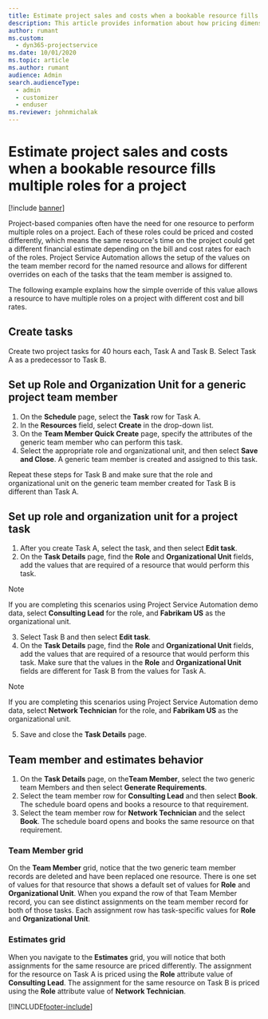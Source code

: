 ```yaml
---
title: Estimate project sales and costs when a bookable resource fills multiple roles for a project
description: This article provides information about how pricing dimensions can be used to support pricing and costing for a resource that fills multiple roles on a project.
author: rumant
ms.custom: 
  - dyn365-projectservice
ms.date: 10/01/2020
ms.topic: article
ms.author: rumant
audience: Admin
search.audienceType: 
  - admin
  - customizer
  - enduser
ms.reviewer: johnmichalak
---
```


# Estimate project sales and costs when a bookable resource fills multiple roles for a project 

[!include [banner](../includes/psa-now-project-operations.md)]

Project-based companies often have the need for one resource to perform multiple roles on a project. Each of these roles could be priced and costed differently, which means the same resource's time on the project could get a different financial estimate depending on the bill and cost rates for each of the roles. Project Service Automation allows the setup of the values on the team member record for the named resource and allows for different overrides on each of the tasks that the team member is assigned to.

The following example  explains how the simple override of this value allows a resource to have multiple roles on a project with different cost and bill rates.

## Create tasks
Create two project tasks for 40 hours each, Task A and Task B. Select Task A as a predecessor to Task B.

## Set up Role and Organization Unit for a generic project team member

1. On the **Schedule** page, select the **Task** row for Task A. 
2. In the **Resources** field, select **Create** in the drop-down list.
3. On the **Team Member Quick Create** page, specify the attributes of the generic team member who can perform this task.
4. Select the appropriate role and organizational unit, and then select **Save and Close**. A generic team member is created and assigned to this task. 

Repeat these steps for Task B and make sure that the role and organizational unit on the generic team member created for Task B is different than Task A. 

## Set up role and organization unit for a project task

1. After you create Task A, select the task, and then select **Edit task**.
2. On the **Task Details** page, find the **Role** and **Organizational Unit** fields, add the values that are required of a resource that would perform this task. 

  > [!NOTE]
  > If you are completing this scenarios using Project Service Automation demo data, select **Consulting Lead** for the role, and **Fabrikam US** as the organizational unit.

3. Select Task B and then select **Edit task**.
4. On the **Task Details** page, find the **Role** and **Organizational Unit** fields, add the values that are required of a resource that would perform this task. Make sure that the values in the **Role** and **Organizational Unit** fields are different for Task B from the values for Task A. 

  > [!NOTE]
  > If you are completing this scenarios using Project Service Automation demo data, select **Network Technician** for the role, and **Fabrikam US** as the organizational unit.

5. Save and close the **Task Details** page. 

## Team member and estimates behavior 

1. On the **Task Details** page, on the**Team Member**, select the two generic team Members and then select **Generate Requirements**. 
2. Select the team member row for **Consulting Lead** and then select **Book**. The schedule board opens and books a resource to that requirement.
3. Select the team member row for **Network Technician** and the select **Book**. The schedule board opens and books the same resource on that requirement.

### Team Member grid 
On the **Team Member** grid, notice that the two generic team member records are deleted and have been replaced one resource. There is one set of values for that resource that shows a default set of values for **Role** and **Organizational Unit**.
When you expand the row of that Team Member record, you can see distinct assignments on the team member record for both of those tasks. Each assignment row has task-specific values for **Role** and **Organizational Unit**. 

### Estimates grid 
When you navigate to the **Estimates** grid, you will notice that both assignments for the same resource are priced differently.
The assignment for the resource on Task A is priced using the **Role** attribute value of **Consulting Lead**. The assignment for the same resource on Task B is priced using the **Role** attribute value of **Network Technician**.



[!INCLUDE[footer-include](../includes/footer-banner.md)]
